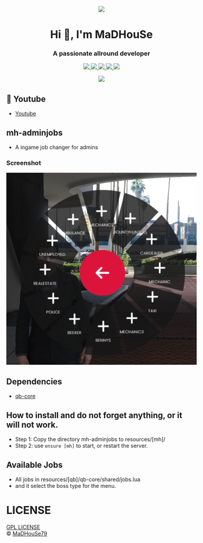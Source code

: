 <p align="center">
    <img width="140" src="https://icons.iconarchive.com/icons/iconarchive/red-orb-alphabet/128/Letter-M-icon.png" />  
    <h1 align="center">Hi 👋, I'm MaDHouSe</h1>
    <h3 align="center">A passionate allround developer </h3>    
</p>

<p align="center">
  <a href="https://github.com/MaDHouSe79/mh-adminjobs/issues">
    <img src="https://img.shields.io/github/issues/MaDHouSe79/mh-adminjobs"/> 
  </a>
  <a href="https://github.com/MaDHouSe79/mh-adminjobs/watchers">
    <img src="https://img.shields.io/github/watchers/MaDHouSe79/mh-adminjobs"/> 
  </a> 
  <a href="https://github.com/MaDHouSe79/mh-adminjobs/network/members">
    <img src="https://img.shields.io/github/forks/MaDHouSe79/mh-adminjobs"/> 
  </a>  
  <a href="https://github.com/MaDHouSe79/mh-adminjobs/stargazers">
    <img src="https://img.shields.io/github/stars/MaDHouSe79/mh-adminjobs?color=white"/> 
  </a>
  <a href="https://github.com/MaDHouSe79/mh-adminjobs/blob/main/LICENSE">
    <img src="https://img.shields.io/github/license/MaDHouSe79/mh-adminjobs?color=black"/> 
  </a>      
</p>

<p align="center">
  <img alig src="https://github-profile-trophy.vercel.app/?username=MaDHouSe79&margin-w=15&column=6" />
</p>

## 🙈 Youtube
- [Youtube](https://www.youtube.com/@MaDHouSe79)

## mh-adminjobs 
- A ingame job changer for admins

### Screenshot
![foto](https://github.com/MaDHouSe79/mh-adminjobs/blob/main/screenshot/1.png)

## Dependencies
- [qb-core](https://github.com/qbcore-framework/qb-core)

## How to install and do not forget anything, or it will not work.
- Step 1: Copy the directory mh-adminjobs to resources/[mh]/
- Step 2: use `ensure [mh]` to start, or restart the server.


## Available Jobs 
- All jobs in resources/[qb]/qb-core/shared/jobs.lua 
- and it select the boss type for the menu.

# LICENSE
[GPL LICENSE](./LICENSE)<br />
&copy; [MaDHouSe79](https://www.youtube.com/@MaDHouSe79)
